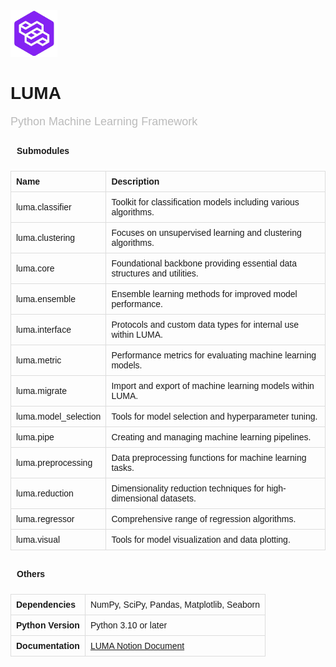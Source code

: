 <!DOCTYPE html>
<html>
<head>
    <title>LUMA README</title>
    <form>
        <a href="https://lumerico284.notion.site/lumerico284/LUMA-76330376b0e64cc1b95874c469aeb327">
            <img src="https://github.com/ChanLumerico/LUMA/raw/main/others/luma.png" alt="logo" width="75" height="75">
        </a>
    </form>
    <style>
        body { font-family: Arial, sans-serif; }
        .subtitle { 
            font-size: 18px; 
            color: #bbb; 
            margin-top: 5px; }
        .module { margin-bottom: 10px; }
        .module-header { 
            padding:10px; 
            font-weight: bold; }
        .module-content { 
            border: 1px solid #ddd; 
            padding: 10px; }
        .info-header { 
            padding:10px; 
            font-weight: bold; }
        .info { margin-top: 20px; }
        .info h3 { margin-top: 0; }
        table { 
            width: 100%; 
            border-collapse: collapse; }
        th, td { 
            border: 1px solid #ddd; 
            padding: 8px; 
            text-align: left; }
    </style>
</head>
<body>

<h1 class="main-title">LUMA</h1>
<p class="subtitle">Python Machine Learning Framework</p>

<div class="module">
    <div class="module-header">Submodules</div>
    <table>
        <tr>
            <th>Name</th>
            <th>Description</th>
        </tr>
        <tr>
            <td>luma.classifier</td>
            <td>Toolkit for classification models including various algorithms.</td>
        </tr>
        <tr>
            <td>luma.clustering</td>
            <td>Focuses on unsupervised learning and clustering algorithms.</td>
        </tr>
        <tr>
            <td>luma.core</td>
            <td>Foundational backbone providing essential data structures and utilities.</td>
        </tr>
        <tr>
            <td>luma.ensemble</td>
            <td>Ensemble learning methods for improved model performance.</td>
        </tr>
        <tr>
            <td>luma.interface</td>
            <td>Protocols and custom data types for internal use within LUMA.</td>
        </tr>
        <tr>
            <td>luma.metric</td>
            <td>Performance metrics for evaluating machine learning models.</td>
        </tr>
        <tr>
            <td>luma.migrate</td>
            <td>Import and export of machine learning models within LUMA.</td>
        </tr>
        <tr>
            <td>luma.model_selection</td>
            <td>Tools for model selection and hyperparameter tuning.</td>
        </tr>
        <tr>
            <td>luma.pipe</td>
            <td>Creating and managing machine learning pipelines.</td>
        </tr>
        <tr>
            <td>luma.preprocessing</td>
            <td>Data preprocessing functions for machine learning tasks.</td>
        </tr>
        <tr>
            <td>luma.reduction</td>
            <td>Dimensionality reduction techniques for high-dimensional datasets.</td>
        </tr>
        <tr>
            <td>luma.regressor</td>
            <td>Comprehensive range of regression algorithms.</td>
        </tr>
        <tr>
            <td>luma.visual</td>
            <td>Tools for model visualization and data plotting.</td>
        </tr>
    </table>
</div>

<div class="info">
    <div class="info-header">Others</div>
    <table>
        <tr>
            <th>Dependencies</th>
            <td>NumPy, SciPy, Pandas, Matplotlib, Seaborn</td>
        </tr>
        <tr>
            <th>Python Version</th>
            <td>Python 3.10 or later</td>
        </tr>
        <tr>
            <th>Documentation</th>
            <td>
                <a href="https://lumerico284.notion.site/LUMA-76330376b0e64cc1b95874c469aeb327?pvs=4">LUMA Notion Document</a>
            </td>
        </tr>
    </table>
</div>

</body>
</html>
